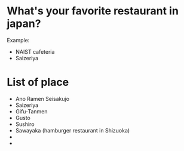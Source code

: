 # What's your favorite restaurant in japan?
 Example:
- NAIST cafeteria
- Saizeriya
# List of place
- Ano Ramen Seisakujo
- Saizeriya
- Gifu-Tanmen
- Gusto
- Sushiro
- Sawayaka (hamburger restaurant in Shizuoka)
-
-

